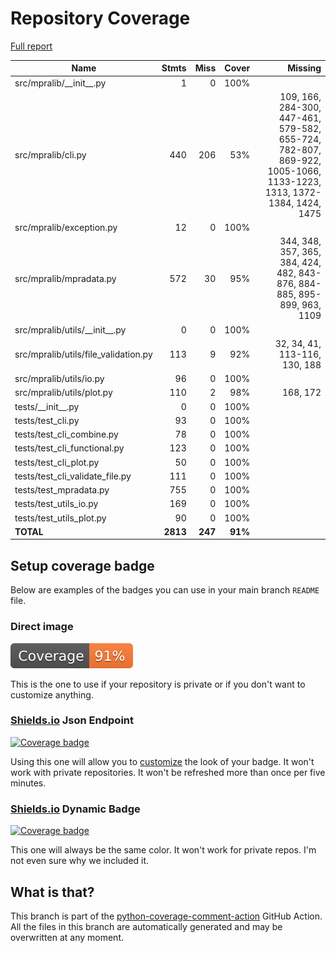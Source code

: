 # Repository Coverage

[Full report](https://htmlpreview.github.io/?https://github.com/kircherlab/MPRAlib/blob/python-coverage-comment-action-data/htmlcov/index.html)

| Name                                  |    Stmts |     Miss |   Cover |   Missing |
|-------------------------------------- | -------: | -------: | ------: | --------: |
| src/mpralib/\_\_init\_\_.py           |        1 |        0 |    100% |           |
| src/mpralib/cli.py                    |      440 |      206 |     53% |109, 166, 284-300, 447-461, 579-582, 655-724, 782-807, 869-922, 1005-1066, 1133-1223, 1313, 1372-1384, 1424, 1475 |
| src/mpralib/exception.py              |       12 |        0 |    100% |           |
| src/mpralib/mpradata.py               |      572 |       30 |     95% |344, 348, 357, 365, 384, 424, 482, 843-876, 884-885, 895-899, 963, 1109 |
| src/mpralib/utils/\_\_init\_\_.py     |        0 |        0 |    100% |           |
| src/mpralib/utils/file\_validation.py |      113 |        9 |     92% |32, 34, 41, 113-116, 130, 188 |
| src/mpralib/utils/io.py               |       96 |        0 |    100% |           |
| src/mpralib/utils/plot.py             |      110 |        2 |     98% |  168, 172 |
| tests/\_\_init\_\_.py                 |        0 |        0 |    100% |           |
| tests/test\_cli.py                    |       93 |        0 |    100% |           |
| tests/test\_cli\_combine.py           |       78 |        0 |    100% |           |
| tests/test\_cli\_functional.py        |      123 |        0 |    100% |           |
| tests/test\_cli\_plot.py              |       50 |        0 |    100% |           |
| tests/test\_cli\_validate\_file.py    |      111 |        0 |    100% |           |
| tests/test\_mpradata.py               |      755 |        0 |    100% |           |
| tests/test\_utils\_io.py              |      169 |        0 |    100% |           |
| tests/test\_utils\_plot.py            |       90 |        0 |    100% |           |
|                             **TOTAL** | **2813** |  **247** | **91%** |           |


## Setup coverage badge

Below are examples of the badges you can use in your main branch `README` file.

### Direct image

[![Coverage badge](https://raw.githubusercontent.com/kircherlab/MPRAlib/python-coverage-comment-action-data/badge.svg)](https://htmlpreview.github.io/?https://github.com/kircherlab/MPRAlib/blob/python-coverage-comment-action-data/htmlcov/index.html)

This is the one to use if your repository is private or if you don't want to customize anything.

### [Shields.io](https://shields.io) Json Endpoint

[![Coverage badge](https://img.shields.io/endpoint?url=https://raw.githubusercontent.com/kircherlab/MPRAlib/python-coverage-comment-action-data/endpoint.json)](https://htmlpreview.github.io/?https://github.com/kircherlab/MPRAlib/blob/python-coverage-comment-action-data/htmlcov/index.html)

Using this one will allow you to [customize](https://shields.io/endpoint) the look of your badge.
It won't work with private repositories. It won't be refreshed more than once per five minutes.

### [Shields.io](https://shields.io) Dynamic Badge

[![Coverage badge](https://img.shields.io/badge/dynamic/json?color=brightgreen&label=coverage&query=%24.message&url=https%3A%2F%2Fraw.githubusercontent.com%2Fkircherlab%2FMPRAlib%2Fpython-coverage-comment-action-data%2Fendpoint.json)](https://htmlpreview.github.io/?https://github.com/kircherlab/MPRAlib/blob/python-coverage-comment-action-data/htmlcov/index.html)

This one will always be the same color. It won't work for private repos. I'm not even sure why we included it.

## What is that?

This branch is part of the
[python-coverage-comment-action](https://github.com/marketplace/actions/python-coverage-comment)
GitHub Action. All the files in this branch are automatically generated and may be
overwritten at any moment.